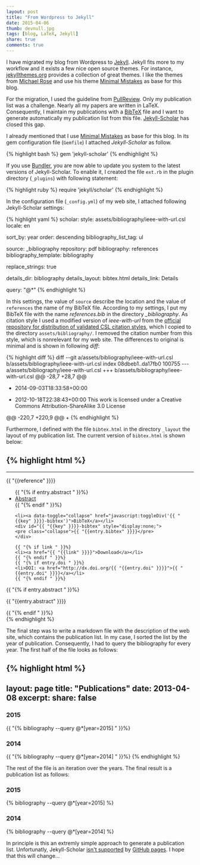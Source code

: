 ```yaml
---
layout: post
title: "From Wordpress to Jekyll"
date: 2015-04-06
thumb: devnull.jpg
tags: [blog, LaTeX, Jekyll]
share: true
comments: true
---
```


I have migrated my blog from Wordpress to [Jekyll](http://jekyllrb.com/).
Jekyll fits more to my workflow and it exists a few nice open source themes.
For instance, [jekyllthemes.org](http://jekyllthemes.org) provides a collection of great themes. 
I like the themes from [Michael Rose](https://mademistakes.com/work/) and use his theme [Minimal Mistakes](https://mademistakes.com/work/minimal-mistakes-jekyll-theme/) as base for this blog.
 
For the migration, I used the guideline from [PullReview](http://blog.8thcolor.com/en/2014/05/migrate-from-wordpress/).
Only my publication list was a challenge.
Nearly all my papers are written in LaTeX.
Consequently, I maintain my publications with a [BibTeX](http://en.wikipedia.org/wiki/BibTeX) file and I want to generate automatically my publication list from this file.
[Jekyll-Scholar](https://github.com/inukshuk/jekyll-scholar) has closed this gap.

I already mentioned that I use [Minimal Mistakes](https://mademistakes.com/work/minimal-mistakes-jekyll-theme/) as base for this blog.
In its gem configuration file (`Gemfile`) I attached *Jekyll-Scholar* as follow.

{% highlight bash %}
gem 'jekyll-scholar'
{% endhighlight %}

If you use [Bundler](http://bundler.io), you are now able to update you system to the latest versions of Jekyll-Scholar.
To enable it, I created the file `ext.rb` in the plugin directory (`_plugins`) with following statement:

{% highlight ruby %}
require 'jekyll/scholar'
{% endhighlight %}

In the configuration file (`_config.yml`) of my web site, I attached following Jekyll-Scholar settings:

{% highlight yaml %}
scholar:
  style: assets/bibliography/ieee-with-url.csl
  locale: en

  sort_by: year
  order: descending
  bibliography_list_tag: ul

  source: _bibliography
  repository: pdf
  bibliography: references
  bibliography_template: bibliography

  replace_strings: true

  details_dir:    bibliography
  details_layout: bibtex.html
  details_link:   Details

  query: "@*"
{% endhighlight %}

In this settings, the value of `source` describe the location and the value of `references` the name of my BibTeX file.
According to my settings, I put my BibTeX file with the name *references.bib* in the directory *_bibliography*.
As citation style I used a modified version of *ieee-with-url* from the [official repository for distribution of validated CSL citation styles](https://github.com/citation-style-language/styles-distribution), which I copied to the directory `assets/bibliography/`.
I removed the citation number from this style, which is nonrelevant for my web site.
The differences to original is minimal and is shown in following *diff*:

{% highlight diff %}
diff --git a/assets/bibliography/ieee-with-url.csl b/assets/bibliography/ieee-with-url.csl
index 08dbeb1..da17fb0 100755
--- a/assets/bibliography/ieee-with-url.csl
+++ b/assets/bibliography/ieee-with-url.csl
@@ -28,7 +28,7 @@
     <category citation-format="numeric"/>
     <category field="engineering"/>
     <category field="generic-base"/>
-    <updated>2014-09-03T18:33:58+00:00</updated>
+    <updated>2012-10-18T22:38:43+00:00</updated>
     <rights license="http://creativecommons.org/licenses/by-sa/3.0/">This work is licensed under a Creative Commons Attribution-ShareAlike 3.0 License</rights>
   </info>
   <locale xml:lang="en">
@@ -220,7 +220,9 @@
   <bibliography entry-spacing="0" second-field-align="flush">
     <layout>
       <!-- Citation Number -->
+<!--
       <text variable="citation-number" prefix="[" suffix="]"/>
+-->
       <!-- Author(s) -->
       <text macro="author" suffix=", "/>
       <!-- Rest of Citation -->
{% endhighlight %}

Furthermore, I defined with the file `bibtex.html` in the directory `_layout` the layout of my publication list.
The current version of `bibtex.html` is shown below:

{% highlight html %}
---
---
{{ "{{reference" }}}}

<div id="{{ "{{key" }}}}-materials">
  <ul class="nav nav-pills">
    {{ "{% if entry.abstract " }}%}
    <li><a data-toggle="collapse" href="#{{ "{{key" }}}}-abstract">Abstract</a></li>
    {{ "{% endif " }}%}

    <li><a data-toggle="collapse" href="javascript:toggleDiv('{{ "{{key" }}}}-bibtex')">BibTeX</a></li>
    <div id="{{ "{{key" }}}}-bibtex" style="display:none;">
    <pre class="collapse">{{ "{{entry.bibtex" }}}}</pre>
    </div>

    {{ "{% if link " }}%}
    <li><a href="{{ "{{link" }}}}">Download</a></li>
    {{ "{% endif " }}%}
    {{ "{% if entry.doi " }}%}
    <li>DOI: <a href="http://dx.doi.org/{{ "{{entry.doi" }}}}">{{ "{{entry.doi" }}}}</a></li>
    {{ "{% endif " }}%}
  </ul>

  {{ "{% if entry.abstract " }}%}
  <p id="{{ "{{key" }}}}-abstract" class="collapse">{{ "{{entry.abstract" }}}}</p>
  {{ "{% endif " }}%}

</div>
{% endhighlight %}

The final step was to write a markdown file with the description of the web site, which contains the publication list.
In my case, I sorted the list by the year of publication.
Consequently, I had to query the bibliography for every year.
The first half of the file looks as follows:

{% highlight html %}
---
layout: page
title: "Publications"
date: 2013-04-08
excerpt:
share: false
---

### 2015

{{ "{% bibliography --query @*[year=2015] " }}%}

### 2014

{{ "{% bibliography --query @*[year=2014] " }}%}
{% endhighlight %}

The rest of the file is an iteration over the years.
The final result is a publication list as follows:

### 2015

{% bibliography --query @*[year=2015] %}

### 2014

{% bibliography --query @*[year=2014] %}

In principle is this an extremly simple approach to generate a publication list.
Unfortunatly, Jekyll-Scholar [isn't supported](https://pages.github.com/versions/) by [GitHub pages](https://pages.github.com).
I hope that this will change...
